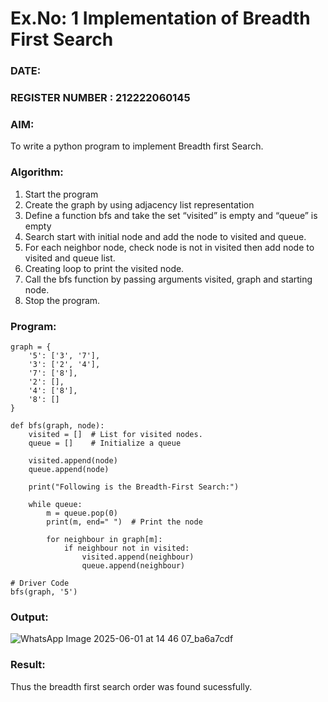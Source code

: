 # Ex.No: 1  Implementation of Breadth First Search 
### DATE:                                                                            
### REGISTER NUMBER : 212222060145
### AIM: 
To write a python program to implement Breadth first Search. 
### Algorithm:
1. Start the program
2. Create the graph by using adjacency list representation
3. Define a function bfs and take the set “visited” is empty and “queue” is empty
4. Search start with initial node and add the node to visited and queue.
5. For each neighbor node, check node is not in visited then add node to visited and queue list.
6.  Creating loop to print the visited node.
7.   Call the bfs function by passing arguments visited, graph and starting node.
8.   Stop the program.
### Program:
```
graph = {
    '5': ['3', '7'],
    '3': ['2', '4'],
    '7': ['8'],
    '2': [],
    '4': ['8'],
    '8': []
}

def bfs(graph, node):
    visited = []  # List for visited nodes.
    queue = []    # Initialize a queue

    visited.append(node)
    queue.append(node)

    print("Following is the Breadth-First Search:")

    while queue:
        m = queue.pop(0)
        print(m, end=" ")  # Print the node
        
        for neighbour in graph[m]:
            if neighbour not in visited:
                visited.append(neighbour)
                queue.append(neighbour)

# Driver Code
bfs(graph, '5')
```
### Output:
![WhatsApp Image 2025-06-01 at 14 46 07_ba6a7cdf](https://github.com/user-attachments/assets/63f3aa76-e23a-47cd-845e-1a9e72317557)



### Result:
Thus the breadth first search order was found sucessfully.
